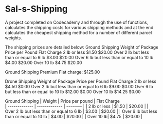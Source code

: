 # Sal-s-Shipping
A project completed on Codecademy and through the use of functions, calculates the shipping costs for various shipping methods and at the end calculates the cheapest shipping method for a number of different parcel weights.

The shipping prices are detailed below: 
Ground Shipping
Weight of Package 	              Price per Pound 	Flat Charge
2 lb or less 	                     $1.50 	            $20.00
Over 2 lb but less 
than or equal to 6 lb 	           $3.00 	              $20.00
Over 6 lb but less 
than or equal to 10 lb 	           $4.00 	          $20.00
Over 10 lb 	                       $4.75 	          $20.00

Ground Shipping Premium Flat charge: $125.00

Drone Shipping
Weight of Package 	              Price per Pound 	Flat Charge
2 lb or less 	                      $4.50 	          $0.00
Over 2 lb but less 
than or equal to 6 lb 	            $9.00 	          $0.00
Over 6 lb but less 
than or equal to 10 lb 	            $12.00 	          $0.00
Over 10 lb 	                        $14.25 	          $0.00

Ground Shipping
| Weight    | Price per pound     | Flat Charge  
| ------------- | ------------- | --------    |
| 2 lb or less        | $1.50         | $20.00  |
| Over 2 lb but less than or equal to 6 lb        |  $3.00       | $20.00  |
| Over 6 lb but less than or equal to 10 lb        |  $4.00       | $20.00  |
| Over 10 lb|  $4.75      | $20.00 |


